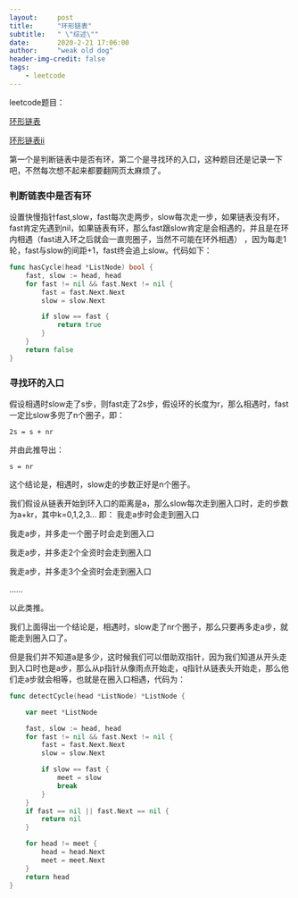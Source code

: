 ```yaml
---
layout:     post
title:      "环形链表"
subtitle:   " \"综述\""
date:       2020-2-21 17:06:00
author:     "weak old dog"
header-img-credit: false
tags:
    - leetcode
---
```


leetcode题目：

[环形链表](https://leetcode-cn.com/problems/linked-list-cycle/)

[环形链表ii](https://leetcode.com/problems/linked-list-cycle-ii/)

第一个是判断链表中是否有环，第二个是寻找环的入口，这种题目还是记录一下吧，不然每次想不起来都要翻网页太麻烦了。

### 判断链表中是否有环
设置快慢指针fast,slow，fast每次走两步，slow每次走一步，如果链表没有环，fast肯定先遇到nil，如果链表有环，那么fast跟slow肯定是会相遇的，并且是在环内相遇（fast进入环之后就会一直兜圈子，当然不可能在环外相遇）
，因为每走1轮，fast与slow的间距+1，fast终会追上slow。代码如下：
```go
func hasCycle(head *ListNode) bool {
	fast, slow := head, head
	for fast != nil && fast.Next != nil {
		fast = fast.Next.Next
		slow = slow.Next

		if slow == fast {
			return true
		}
	}
	return false
}
```

### 寻找环的入口
假设相遇时slow走了s步，则fast走了2s步，假设环的长度为r，那么相遇时，fast一定比slow多兜了n个圈子，即：

`2s = s + nr`

并由此推导出：

`s = nr`

这个结论是，相遇时，slow走的步数正好是n个圈子。

我们假设从链表开始到环入口的距离是a，那么slow每次走到圈入口时，走的步数为a+kr，其中k=0,1,2,3...
即：
我走a步时会走到圈入口

我走a步，并多走一个圈子时会走到圈入口

我走a步，并多走2个全资时会走到圈入口

我走a步，并多走3个全资时会走到圈入口

......

以此类推。

我们上面得出一个结论是，相遇时，slow走了nr个圈子，那么只要再多走a步，就能走到圈入口了。

但是我们并不知道a是多少，这时候我们可以借助双指针，因为我们知道从开头走到入口时也是a步，那么从p指针从像雨点开始走，q指针从链表头开始走，那么他们走a步就会相等，也就是在圈入口相遇，代码为：
```go
func detectCycle(head *ListNode) *ListNode {

	var meet *ListNode

	fast, slow := head, head
	for fast != nil && fast.Next != nil {
		fast = fast.Next.Next
		slow = slow.Next

		if slow == fast {
			meet = slow
			break
		}
	}
	if fast == nil || fast.Next == nil {
		return nil
	}

	for head != meet {
		head = head.Next
		meet = meet.Next
	}
	return head
}
```

